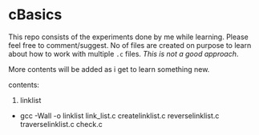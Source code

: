 # cBasics

This repo consists of the experiments done by me while learning. Please
feel free to comment/suggest.
No of files are created on purpose to learn about how to work with multiple
`.c` files. *This is not a good approach*.

More contents will be added as i get to learn something new.

contents:
1. linklist
* gcc -Wall -o linklist link_list.c createlinklist.c reverselinklist.c traverselinklist.c check.c
